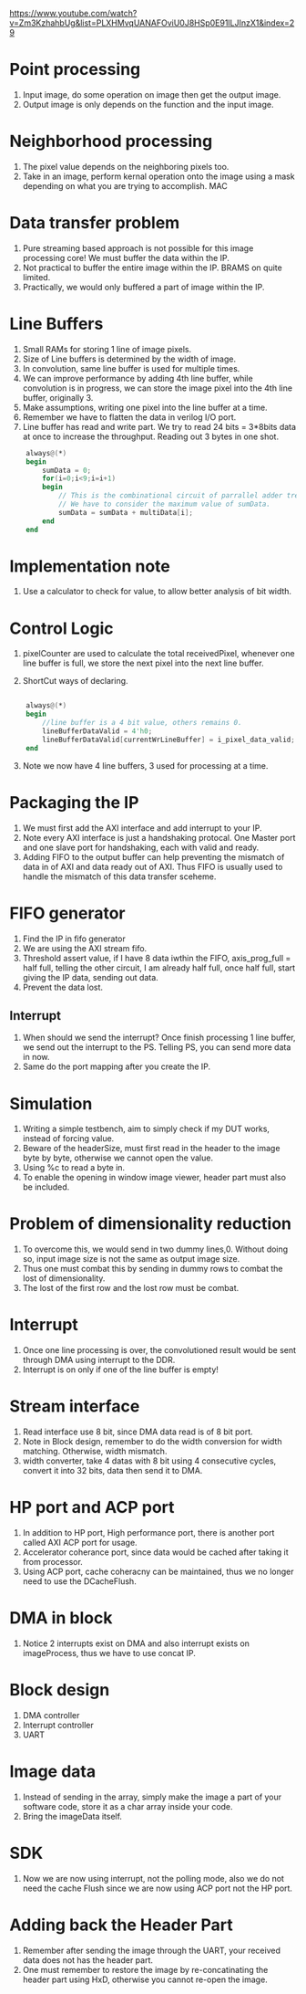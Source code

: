 https://www.youtube.com/watch?v=Zm3KzhahbUg&list=PLXHMvqUANAFOviU0J8HSp0E91lLJInzX1&index=29
# Point processing
1. Input image, do some operation on image then get the output image.
2. Output image is only depends on the function and the input image.

# Neighborhood processing
1. The pixel value depends on the neighboring pixels too.
2. Take in an image, perform kernal operation onto the image using a mask depending on what you are trying to accomplish. MAC

# Data transfer problem
1. Pure streaming based approach is not possible for this image processing core! We must buffer the data within the IP.
2. Not practical to buffer the entire image within the IP. BRAMS on quite limited.
3. Practically, we would only buffered a part of image within the IP.

# Line Buffers
1. Small RAMs for storing 1 line of image pixels.
2. Size of Line buffers is determined by the width of image.
3. In convolution, same line buffer is used for multiple times.
4. We can improve performance by adding 4th line buffer, while convolution is in progress, we can store the image pixel into the 4th line buffer, originally 3.
5. Make assumptions, writing one pixel into the line buffer at a time.
6. Remember we have to flatten the data in verilog I/O port.
7. Line buffer has read and write part. We try to read 24 bits = 3*8bits data at once to increase the throughput. Reading out 3 bytes in one shot.

```verilog
    always@(*)
    begin
        sumData = 0;
        for(i=0;i<9;i=i+1)
        begin
            // This is the combinational circuit of parrallel adder tree.
            // We have to consider the maximum value of sumData.
            sumData = sumData + multiData[i];
        end
    end
```

# Implementation note
1. Use a calculator to check for value, to allow better analysis of bit width.


# Control Logic
1. pixelCounter are used to calculate the total receivedPixel, whenever one line buffer is full, we store the next pixel into the next line buffer.

2. ShortCut ways of declaring.
```verilog

    always@(*)
    begin
        //line buffer is a 4 bit value, others remains 0.
        lineBufferDataValid = 4'h0;
        lineBufferDataValid[currentWrLineBuffer] = i_pixel_data_valid;
    end
```
3. Note we now have 4 line buffers, 3 used for processing at a time.

# Packaging the IP
1. We must first add the AXI interface and add interrupt to your IP.
2. Note every AXI interface is just a handshaking protocal. One Master port and one slave port for handshaking, each with  valid and ready.
3. Adding FIFO to the output buffer can help preventing the mismatch of data in of AXI and data ready out of AXI. Thus FIFO is usually used to handle the mismatch of this data transfer sceheme.

# FIFO generator
1. Find the IP in fifo generator
2. We are using the AXI stream fifo.
3. Threshold assert value, if I have 8 data iwthin the FIFO, axis_prog_full = half full, telling the other circuit, I am already half full, once half full, start giving the IP data, sending out data.
4. Prevent the data lost.

## Interrupt
1. When should we send the interrupt? Once finish processing 1 line buffer, we send out the interrupt to the PS. Telling PS, you can send more data in now.
2. Same do the port mapping after you create the IP.

# Simulation
1. Writing a simple testbench, aim to simply check if my DUT works, instead of forcing value.
2. Beware of the headerSize, must first read in the header to the image byte by byte, otherwise we cannot open the value.
3. Using %c to read a byte in.
4. To enable the opening in window image viewer, header part must also be included.

# Problem of dimensionality reduction
1. To overcome this, we would send in two dummy lines,0. Without doing so, input image size is not the same as output image size.
2. Thus one must combat this by sending in dummy rows to combat the lost of dimensionality.
3. The lost of the first row and the lost row must be combat.

# Interrupt
1. Once one line processing is over, the convolutioned result would be sent through DMA using interrupt to the DDR.
2. Interrupt is on only if one of the line buffer is empty!

# Stream interface
1. Read interface use 8 bit, since DMA data read is of 8 bit port.
2. Note in Block design, remember to do the width conversion for width matching. Otherwise, width mismatch.
3. width converter, take 4 datas with 8 bit using 4 consecutive cycles, convert it into 32 bits, data then send it to DMA.

# HP port and ACP port
1. In addition to HP port, High performance port, there is another port called AXI ACP port for usage.
2. Accelerator coherance port, since data would be cached after taking it from processor.
3. Using ACP port, cache coheracny can be maintained, thus we no longer need to use the DCacheFlush.


# DMA in block
1. Notice 2 interrupts exist on DMA and also interrupt exists on imageProcess, thus we have to use concat IP.


# Block design
1. DMA controller
2. Interrupt controller
3. UART


# Image data
1. Instead of sending in the array, simply make the image a part of your software code, store it as a char array inside your code.
2. Bring the imageData itself.
# SDK
1. Now we are now using interrupt, not the polling mode, also we do not need the cache Flush since we are now using ACP port not the HP port.


# Adding back the Header Part
1. Remember after sending the image through the UART, your received data does not has the header part.
2. One must remember to restore the image by re-concatinating the header part using HxD, otherwise you cannot re-open the image.